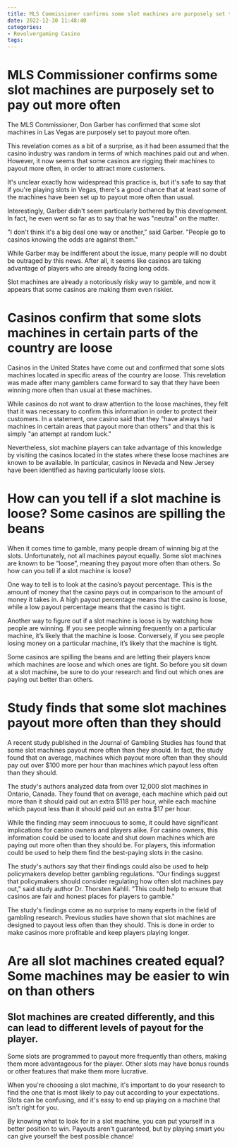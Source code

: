 ```yaml
---
title: MLS Commissioner confirms some slot machines are purposely set to pay out more often
date: 2022-12-30 11:48:40
categories:
- Revolvergaming Casino
tags:
---
```



#  MLS Commissioner confirms some slot machines are purposely set to pay out more often

The MLS Commissioner, Don Garber has confirmed that some slot machines in Las Vegas are purposely set to payout more often.

This revelation comes as a bit of a surprise, as it had been assumed that the casino industry was random in terms of which machines paid out and when. However, it now seems that some casinos are rigging their machines to payout more often, in order to attract more customers.

It's unclear exactly how widespread this practice is, but it's safe to say that if you're playing slots in Vegas, there's a good chance that at least some of the machines have been set up to payout more often than usual.

Interestingly, Garber didn't seem particularly bothered by this development. In fact, he even went so far as to say that he was "neutral" on the matter.

"I don't think it's a big deal one way or another," said Garber. "People go to casinos knowing the odds are against them."

While Garber may be indifferent about the issue, many people will no doubt be outraged by this news. After all, it seems like casinos are taking advantage of players who are already facing long odds.

Slot machines are already a notoriously risky way to gamble, and now it appears that some casinos are making them even riskier.

#  Casinos confirm that some slots machines in certain parts of the country are loose

Casinos in the United States have come out and confirmed that some slots machines located in specific areas of the country are loose. This revelation was made after many gamblers came forward to say that they have been winning more often than usual at these machines.

While casinos do not want to draw attention to the loose machines, they felt that it was necessary to confirm this information in order to protect their customers. In a statement, one casino said that they "have always had machines in certain areas that payout more than others" and that this is simply "an attempt at random luck."

Nevertheless, slot machine players can take advantage of this knowledge by visiting the casinos located in the states where these loose machines are known to be available. In particular, casinos in Nevada and New Jersey have been identified as having particularly loose slots.

#  How can you tell if a slot machine is loose? Some casinos are spilling the beans

When it comes time to gamble, many people dream of winning big at the slots. Unfortunately, not all machines payout equally. Some slot machines are known to be “loose”, meaning they payout more often than others. So how can you tell if a slot machine is loose?

One way to tell is to look at the casino’s payout percentage. This is the amount of money that the casino pays out in comparison to the amount of money it takes in. A high payout percentage means that the casino is loose, while a low payout percentage means that the casino is tight.

Another way to figure out if a slot machine is loose is by watching how people are winning. If you see people winning frequently on a particular machine, it’s likely that the machine is loose. Conversely, if you see people losing money on a particular machine, it’s likely that the machine is tight.

Some casinos are spilling the beans and are letting their players know which machines are loose and which ones are tight. So before you sit down at a slot machine, be sure to do your research and find out which ones are paying out better than others.

#  Study finds that some slot machines payout more often than they should

A recent study published in the Journal of Gambling Studies has found that some slot machines payout more often than they should. In fact, the study found that on average, machines which payout more often than they should pay out over $100 more per hour than machines which payout less often than they should.

The study's authors analyzed data from over 12,000 slot machines in Ontario, Canada. They found that on average, each machine which paid out more than it should paid out an extra $118 per hour, while each machine which payout less than it should paid out an extra $17 per hour.

While the finding may seem innocuous to some, it could have significant implications for casino owners and players alike. For casino owners, this information could be used to locate and shut down machines which are paying out more often than they should be. For players, this information could be used to help them find the best-paying slots in the casino.

The study's authors say that their findings could also be used to help policymakers develop better gambling regulations. "Our findings suggest that policymakers should consider regulating how often slot machines pay out," said study author Dr. Thorsten Kahlil. "This could help to ensure that casinos are fair and honest places for players to gamble."

The study's findings come as no surprise to many experts in the field of gambling research. Previous studies have shown that slot machines are designed to payout less often than they should. This is done in order to make casinos more profitable and keep players playing longer.

#  Are all slot machines created equal? Some machines may be easier to win on than others

## Slot machines are created differently, and this can lead to different levels of payout for the player.

Some slots are programmed to payout more frequently than others, making them more advantageous for the player. Other slots may have bonus rounds or other features that make them more lucrative.

When you're choosing a slot machine, it's important to do your research to find the one that is most likely to pay out according to your expectations. Slots can be confusing, and it's easy to end up playing on a machine that isn't right for you.

By knowing what to look for in a slot machine, you can put yourself in a better position to win. Payouts aren't guaranteed, but by playing smart you can give yourself the best possible chance!